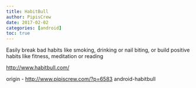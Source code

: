 ```yaml
---
title: HabitBull
author: PipisCrew
date: 2017-02-02
categories: [android]
toc: true
---
```


Easily break bad habits like smoking, drinking or nail biting, or build positive habits like fitness, meditation or reading

http://www.habitbull.com/

origin - http://www.pipiscrew.com/?p=6583 android-habitbull